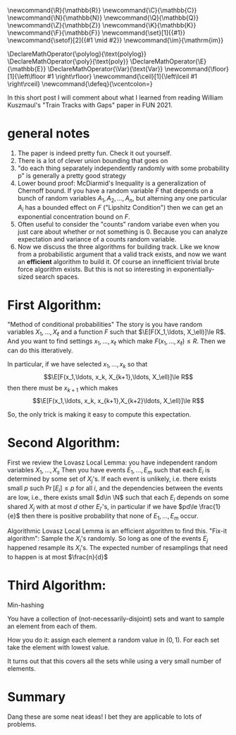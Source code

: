 \newcommand{\R}{\mathbb{R}}
\newcommand{\C}{\mathbb{C}}
\newcommand{\N}{\mathbb{N}}
\newcommand{\Q}{\mathbb{Q}}
\newcommand{\Z}{\mathbb{Z}}
\newcommand{\K}{\mathbb{K}}
\newcommand{\F}{\mathbb{F}}
\newcommand{\set}[1]{\{#1\}}
\newcommand{\setof}[2]{\{#1 \mid #2\}}
\newcommand{\im}{\mathrm{im}}

\DeclareMathOperator{\polylog}{\text{polylog}}
\DeclareMathOperator{\poly}{\text{poly}}
\DeclareMathOperator{\E}{\mathbb{E}}
\DeclareMathOperator{\Var}{\text{Var}}
\newcommand{\floor}[1]{\left\lfloor #1 \right\rfloor}
\newcommand{\ceil}[1]{\left\lceil #1 \right\rceil}
\newcommand{\defeq}{\vcentcolon=}


In this short post I will comment about what I learned from
reading William Kuszmaul's "Train Tracks with Gaps" paper in
FUN 2021.

# general notes
1. The paper is indeed pretty fun. Check it out yourself.
2. There is a lot of clever union bounding that goes on 
3. "do each thing separately independently randomly with some
   probability p" is generally a pretty good strategy
4. Lower bound proof: 
McDiarmid's Inequality is a generalization of Chernoff bound. If
you have a random variable $F$ that depends on a bunch of random
variables $A_1,A_2,\ldots, A_n$, but alterning any one particular
$A_i$ has a bounded effect on $F$ ("Lipshitz Condition") 
then we can get an exponential concentration bound on $F$.
5. Often useful to consider the "counts" random variabe even when
   you just care about whether or not something is $0$. Because
   you can analyze expectation and variance of a counts random
   variable.
6. Now we discuss the three algorithms for building track.
Like we know from a probabilistic argument that a valid track
exists, and now we want an **efficient** algorithm to build it.
Of course an innefficient trivial brute force algorithm exists.
But this is not so interesting in exponentially-sized search
spaces.

# First Algorithm: 
"Method of conditional probabilities" The story is you have
random variables $X_1,\ldots, X_\ell$ and a function $F$ such
that $\E[F(X_1,\ldots, X_\ell)]\le R$. And you want to find
settings $x_1,\ldots, x_\ell$ which make $F(x_1,\ldots,
x_\ell)\le R$.
Then we can do this itteratively.

In particular, if we have selected $x_1,\ldots, x_k$ so that 
$$\E[F(x_1,\ldots, x_k, X_{k+1},\ldots, X_\ell)]\le R$$ 
then there must be $x_{k+1}$ which makes 
$$\E[F(x_1,\ldots, x_k, x_{k+1},X_{k+2}\ldots, X_\ell)]\le R$$ 

So, the only trick is making it easy to compute this expectation.


# Second Algorithm:

First we review the Lovasz Local Lemma:
you have independent random variables $X_1,\ldots, X_s$
Then you have events $E_1,\ldots, E_m$ such that each $E_i$ is
determined by some set of $X_j$'s.
If each event is unlikely, i.e. there exists small $p$ such
$\Pr[E_i]\le p$ for all  $i$, and the dependencies between the
events are low, i.e., there exists small $d\in \N$  such that
each $E_i$ depends on some shared $X_j$ with at most  $d$ other
$E_{i'}$'s, in particular if we have $pd\le \frac{1}{e}$ then
there is positive probability that none of $E_1,\ldots, E_m$
occur.

Algorithmic Lovasz Local Lemma is an efficient algorithm to find
this. "Fix-it algorithm":
Sample the $X_i$'s randomly. So long as one of the events $E_j$
happened resample its $X_i$'s. 
The expected number of resamplings that need to happen is at most $\frac{n}{d}$


# Third Algorithm:
Min-hashing

You have a collection of (not-necessarily-disjoint) sets 
and want to sample an element from each of them.

How you do it:
assign each element a random value in $(0,1)$.
For each set take the element with lowest value.

It turns out that this covers all the sets while using a very
small number of elements.


# Summary
Dang these are some neat ideas!
I bet they are applicable to lots of problems.


